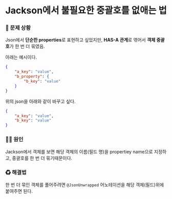 # Jackson에서 불필요한 중괄호를 없애는 법

### 🐛 문제 상황

Json에서 **단순한 properties**로 표현하고 싶었지만, **HAS-A 관계**로 엮어서 **객체 중괄호**가 한 번 더 묶였음.

아래는 예시이다.

```json
{
    "a_key": "value",
    "b_property": {
        "b_key": "value"
    }
}
```

위의 json을 아래와 같이 바꾸고 싶다.

```json
{
    "a_key": "value",
    "b_key": "value"
}
```



### 🏴‍☠️ 원인

Jackson에서 객체를 보면 해당 객체의 이름(필드 명)을 propertiey name으로 지정하고, 중괄호를 한 번 더 묶기때문이다.

### ♻ 해결법

한 번 더 묶인 객체를 풀어주려면 `@JsonUnwrapped` 어노테이션을 해당 객체(필드)위에 붙여주면 된다.